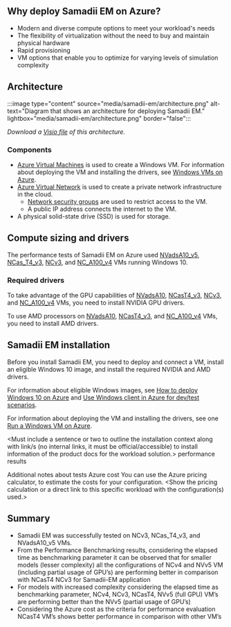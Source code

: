 <Intro should cover a basic overview of the workload.>

## Why deploy Samadii EM on Azure?

- Modern and diverse compute options to meet your workload's needs
- The flexibility of virtualization without the need to buy and maintain physical hardware
- Rapid provisioning
- VM options that enable you to optimize for varying levels of simulation complexity  

## Architecture

:::image type="content" source="media/samadii-em/architecture.png" alt-text="Diagram that shows an architecture for deploying Samadii EM." lightbox="media/samadii-em/architecture.png" border="false":::

*Download a [Visio file](https://arch-center.azureedge.net/samadii-em.vsdx) of this
architecture.*

### Components

- [Azure Virtual Machines](https://azure.microsoft.com/services/virtual-machines) is
    used to create a Windows VM. For information about deploying the VM and installing the drivers, see [Windows VMs on Azure](../../reference-architectures/n-tier/windows-vm.yml).
- [Azure Virtual Network](https://azure.microsoft.com/services/virtual-network) is
    used to create a private network infrastructure in the cloud.
  - [Network security groups](/azure/virtual-network/network-security-groups-overview) are used to restrict access to the VM.  
  - A public IP address connects the internet to the VM.
- A physical solid-state drive (SSD) is used for storage.

## Compute sizing and drivers

The performance tests of Samadii EM on Azure used [NVadsA10_v5](/azure/virtual-machines/nva10v5-series), [NCas_T4_v3](/azure/virtual-machines/nct4-v3-series), [NCv3](/azure/virtual-machines/ncv3-series), and [NC_A100_v4](/azure/virtual-machines/nc-a100-v4-series) VMs running Windows 10.

### Required drivers

To take advantage of the GPU capabilities of [NVadsA10](/azure/virtual-machines/nva10v5-series), [NCasT4_v3](/azure/virtual-machines/nct4-v3-series), [NCv3](/azure/virtual-machines/ncv3-series), and [NC_A100_v4](/azure/virtual-machines/nc-a100-v4-series) VMs, you need to install NVIDIA GPU drivers.

To use AMD processors on [NVadsA10](/azure/virtual-machines/nva10v5-series), [NCasT4_v3](/azure/virtual-machines/nct4-v3-series), and [NC_A100_v4](/azure/virtual-machines/nc-a100-v4-series) VMs, you need to install AMD drivers.

## Samadii EM installation

Before you install Samadii EM, you need to deploy and connect a VM, install an eligible Windows 10 image, and install the required NVIDIA and AMD drivers.

For information about eligible Windows images, see [How to deploy Windows 10 on Azure](/azure/virtual-machines/windows/windows-desktop-multitenant-hosting-deployment) and [Use Windows client in Azure for dev/test scenarios](/azure/virtual-machines/windows/client-images).

For information about deploying the VM and installing the drivers, see one [Run a Windows VM on Azure]().

<Must include a sentence or two to outline the installation context along with link/s (no internal links, it must be official/accessible) to install information of the product docs for the workload solution.>
<Should not list any ordered steps of installation.> 
<Workload> performance results
<Give a short intro to how performance was tested>
<Results for X>
<Results for Y etc>

Additional notes about tests
<Include any additional notes about the testing process used.>
Azure cost
<Description of the costs that might be associated with running this workload in Azure. Make sure to have a link to the Azure pricing calculator.>
You can use the Azure pricing calculator, to estimate the costs for your configuration.
<Show the pricing calculation or a direct link to this specific workload with the configuration(s) used.>

## Summary

- Samadii EM was successfully tested on NCv3, NCas_T4_v3, and NVadsA10_v5 VMs.
- From the Performance Benchmarking results, considering the elapsed time as benchmarking parameter it can be observed that for smaller models (lesser complexity) all the configurations of NCv4 and NVv5 VM (including partial usage of GPU’s) are performing better in comparison with NCasT4 NCv3 for Samadii-EM application
- For models with increased complexity considering the elapsed time as benchmarking parameter, NCv4, NCv3, NCasT4, NVv5 (full GPU) VM’s are performing better than the NVv5 (partial usage of GPU’s)
- Considering the Azure cost as the criteria for performance evaluation NCasT4 VM’s shows better performance in comparison with other VM’s
